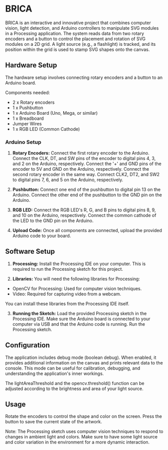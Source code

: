 # BRICA

BRICA is an interactive and innovative project that combines computer vision, light detection, and Arduino controllers to manipulate SVG modules in a Processing application. The system reads data from two rotary encoders and a button to control the placement and rotation of SVG modules on a 2D grid. A light source (e.g., a flashlight) is tracked, and its position within the grid is used to stamp SVG shapes onto the canvas.

## Hardware Setup

The hardware setup involves connecting rotary encoders and a button to an Arduino board.

Components needed:

- 2 x Rotary encoders
- 1 x Pushbutton
- 1 x Arduino Board (Uno, Mega, or similar)
- 1 x Breadboard
- Jumper Wires
- 1 x RGB LED (Common Cathode)

### Arduino Setup

1. **Rotary Encoders:**
   Connect the first rotary encoder to the Arduino. Connect the CLK, DT, and SW pins of the encoder to digital pins 4, 3, and 2 on the Arduino, respectively. Connect the '+' and GND pins of the encoder to 5V and GND on the Arduino, respectively.
   Connect the second rotary encoder in the same way. Connect CLK2, DT2, and SW2 to digital pins 7, 6, and 5 on the Arduino, respectively.

2. **Pushbutton:**
   Connect one end of the pushbutton to digital pin 13 on the Arduino. Connect the other end of the pushbutton to the GND pin on the Arduino.

3. **RGB LED:**
   Connect the RGB LED's R, G, and B pins to digital pins 8, 9, and 10 on the Arduino, respectively. Connect the common cathode of the LED to the GND pin on the Arduino.

4. **Upload Code:**
   Once all components are connected, upload the provided Arduino code to your board.

## Software Setup

1. **Processing:**
   Install the Processing IDE on your computer. This is required to run the Processing sketch for this project.

2. **Libraries:**
   You will need the following libraries for Processing:

- OpenCV for Processing: Used for computer vision techniques.
- Video: Required for capturing video from a webcam.

You can install these libraries from the Processing IDE itself.

3. **Running the Sketch:**
   Load the provided Processing sketch in the Processing IDE. Make sure the Arduino board is connected to your computer via USB and that the Arduino code is running. Run the Processing sketch.

## Configuration

The application includes debug mode (boolean debug). When enabled, it provides additional information on the canvas and prints relevant data to the console. This mode can be useful for calibration, debugging, and understanding the application's inner workings.

The lightAreaThreshold and the opencv.threshold() function can be adjusted according to the brightness and area of your light source.

## Usage

Rotate the encoders to control the shape and color on the screen. Press the button to save the current state of the artwork.

Note: The Processing sketch uses computer vision techniques to respond to changes in ambient light and colors. Make sure to have some light source and color variation in the environment for a more dynamic interaction.
